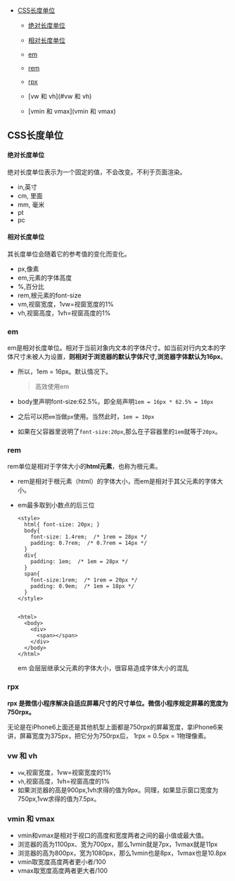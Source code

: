 - [CSS长度单位](#CSS长度单位)

  - [绝对长度单位](#绝对长度单位)
  - [相对长度单位](#相对长度单位)

  - [em](#em)
  - [rem](#rem)
  - [rpx](#rpx)
  - [vw 和 vh](#vw 和 vh)
  - [vmin 和 vmax](vmin 和 vmax)




## CSS长度单位

#### 绝对长度单位

绝对长度单位表示为一个固定的值，不会改变。不利于页面渲染。

- in,英寸
- cm, 里面
- mm, 毫米
- pt
- pc

#### 相对长度单位

其长度单位会随着它的参考值的变化而变化。

- px,像素
- em,元素的字体高度
- %,百分比
- rem,根元素的font-size
- vm,视窗宽度，1vw=视窗宽度的1%
- vh,视窗高度，1vh=视窗高度的1%
  



### em

em是相对长度单位。相对于当前对象内文本的字体尺寸。如当前对行内文本的字体尺寸未被人为设置，**则相对于浏览器的默认字体尺寸,浏览器字体默认为16px**。

- 所以，1em = 16px。默认情况下。

  > 高效使用em

- body里声明font-size:62.5%。即全局声明`1em = 16px * 62.5% = 10px`
- 之后可以把`em`当做`px`使用。当然此时，`1em = 10px`
- 如果在父容器里说明了`font-size:20px`,那么在子容器里的`1em`就等于`20px`。

### rem

rem单位是相对于字体大小的**html元素**，也称为根元素。



- rem是相对于根元素（html）的字体大小，而em是相对于其父元素的字体大小。

- em最多取到小数点的后三位

  ```
  <style>
    html{ font-size: 20px; }
    body{ 
      font-size: 1.4rem;  /* 1rem = 28px */
      padding: 0.7rem;  /* 0.7rem = 14px */
    } 
    div{
      padding: 1em;  /* 1em = 28px */
    }
    span{
      font-size:1rem;  /* 1rem = 20px */
      padding: 0.9em;  /* 1em = 18px */
    }
  </style>
  
  
  <html>
    <body>
      <div>   
        <span></span>  
      </div>
    </body>
  </html>
  ```

  em 会层层继承父元素的字体大小，很容易造成字体大小的混乱



### rpx

**rpx 是微信小程序解决自适应屏幕尺寸的尺寸单位。微信小程序规定屏幕的宽度为750rpx。**

无论是在iPhone6上面还是其他机型上面都是750rpx的屏幕宽度，拿iPhone6来讲，屏幕宽度为375px，把它分为750rpx后， 1rpx = 0.5px = 1物理像素。



### vw 和 vh

- `vw`,视窗宽度，1vw=视窗宽度的1%
- `vh`,视窗高度，1vh=视窗高度的1%
- 如果浏览器的高是900px,1vh求得的值为9px。同理，如果显示窗口宽度为750px,1vw求得的值为7.5px。



### vmin 和 vmax

- vmin和vmax是相对于视口的高度和宽度两者之间的最小值或最大值。
- 浏览器的高为1100px、宽为700px，那么1vmin就是7px，1vmax就是11px
- 浏览器的高为800px，宽为1080px，那么1vmin也是8px，1vmax也是10.8px
- vmin取宽度高度两者更小者/100
- vmax取宽度高度两者更大者/100
  






